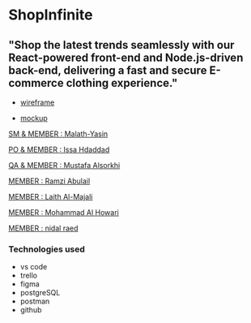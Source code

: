 # ShopInfinite
## "Shop the latest trends seamlessly with our React-powered front-end and Node.js-driven back-end, delivering a fast and secure E-commerce clothing experience."

- [wireframe](https://www.figma.com/file/vbYwbzF9pn9YmvuXwQyaOS/ShopInfinite?type=design&node-id=0-1&mode=design&t=YsocAo2OTECiWAeA-0)

- [mockup](https://www.figma.com/file/vbYwbzF9pn9YmvuXwQyaOS/ShopInfinite?type=design&node-id=10-2&mode=design&t=YsocAo2OTECiWAeA-0)



[SM & MEMBER : Malath-Yasin](https://github.com/Malath-Yasin)

[PO & MEMBER : Issa Hdaddad](https://github.com/issa097)

[QA & MEMBER : Mustafa Alsorkhi](https://github.com/MustafaAlsorkhi)

[MEMBER : Ramzi Abulail](https://github.com/ramzi-abulail)

[MEMBER : Laith Al-Majali](https://github.com/laith17)

[MEMBER : Mohammad Al Howari](https://github.com/Al-Howari95)

[MEMBER : nidal raed](https://github.com/nidalraed)


### Technologies used    
- vs code 
- trello
- figma
- postgreSQL
- postman
- github

